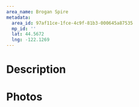 ```yaml
---
area_name: Brogan Spire
metadata:
  area_id: 97af11ce-1fce-4c9f-81b3-000645a87535
  mp_id: ''
  lat: 44.5672
  lng: -122.1269
---
```

# Description

# Photos

